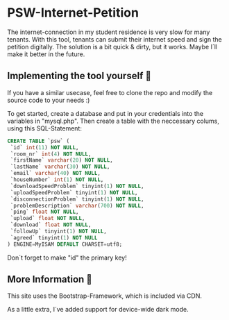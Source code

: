 # PSW-Internet-Petition
 The internet-connection in my student residence is very slow for many tenants. With this tool, tenants can submit their internet speed and sign the petition digitally.
 The solution is a bit quick & dirty, but it works. Maybe I´ll make it better in the future.
 
 ## Implementing the tool yourself 🚀
 If you have a similar usecase, feel free to clone the repo and modify the source code to your needs :)
 
 To get started, create a database and put in your credentials into the variables in "mysql.php".
 Then create a table with the neccessary colums, using this SQL-Statement:
 
 ```SQL
 CREATE TABLE `psw` (
  `id` int(11) NOT NULL,
  `room_nr` int(4) NOT NULL,
  `firstName` varchar(20) NOT NULL,
  `lastName` varchar(30) NOT NULL,
  `email` varchar(40) NOT NULL,
  `houseNumber` int(1) NOT NULL,
  `downloadSpeedProblem` tinyint(1) NOT NULL,
  `uploadSpeedProblem` tinyint(1) NOT NULL,
  `disconnectionProblem` tinyint(1) NOT NULL,
  `problemDescription` varchar(700) NOT NULL,
  `ping` float NOT NULL,
  `upload` float NOT NULL,
  `download` float NOT NULL,
  `followUp` tinyint(1) NOT NULL,
  `agreed` tinyint(1) NOT NULL
) ENGINE=MyISAM DEFAULT CHARSET=utf8;
```

Don´t forget to make "id" the primary key!

## More Information 💭
This site uses the Bootstrap-Framework, which is included via CDN.

As a little extra, I´ve added support for device-wide dark mode.
